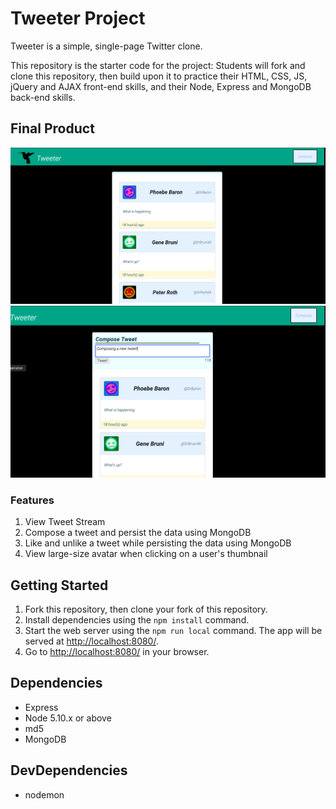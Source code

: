 # Tweeter Project

Tweeter is a simple, single-page Twitter clone.

This repository is the starter code for the project: Students will fork and clone this repository, then build upon it to practice their HTML, CSS, JS, jQuery and AJAX front-end skills, and their Node, Express and MongoDB back-end skills.

## Final Product

!["Screenshot: Tweets"](https://github.com/davideastmond/tweeter/blob/master/public/images/sstweet00.png)
!["Screenshot: Compose Tweet"](https://github.com/davideastmond/tweeter/blob/master/public/images/sstweet01.png)

### Features

1. View Tweet Stream
2. Compose a tweet and persist the data using MongoDB
3. Like and unlike a tweet while persisting the data using MongoDB
4. View large-size avatar when clicking on a user's thumbnail


## Getting Started

1. Fork this repository, then clone your fork of this repository.
2. Install dependencies using the `npm install` command.
3. Start the web server using the `npm run local` command. The app will be served at <http://localhost:8080/>.
4. Go to <http://localhost:8080/> in your browser.

## Dependencies

- Express
- Node 5.10.x or above
- md5
- MongoDB

## DevDependencies

- nodemon
